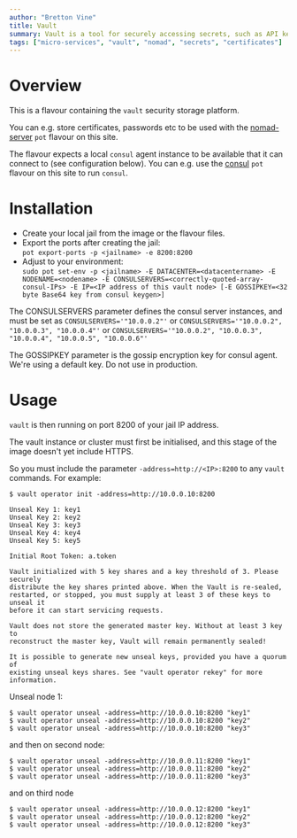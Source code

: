 ```yaml
---
author: "Bretton Vine"
title: Vault 
summary: Vault is a tool for securely accessing secrets, such as API keys, passwords, or certificates.
tags: ["micro-services", "vault", "nomad", "secrets", "certificates"]
---
```


# Overview

This is a flavour containing the ```vault``` security storage platform.

You can e.g. store certificates, passwords etc to be used with the [nomad-server](https://potluck.honeyguide.net/blog/nomad-server/) ```pot``` flavour on this site.

The flavour expects a local ```consul``` agent instance to be available that it can connect to (see configuration below). You can e.g. use the [consul](https://potluck.honeyguide.net/blog/consul/) ```pot``` flavour on this site to run ```consul```.

# Installation

* Create your local jail from the image or the flavour files. 
* Export the ports after creating the jail:     
  ```pot export-ports -p <jailname> -e 8200:8200```   
* Adjust to your environment:    
  ```sudo pot set-env -p <jailname> -E DATACENTER=<datacentername> -E NODENAME=<nodename> -E CONSULSERVERS=<correctly-quoted-array-consul-IPs> -E IP=<IP address of this vault node> [-E GOSSIPKEY=<32 byte Base64 key from consul keygen>]```

The CONSULSERVERS parameter defines the consul server instances, and must be set as ```CONSULSERVERS='"10.0.0.2"'``` or ```CONSULSERVERS='"10.0.0.2", "10.0.0.3", "10.0.0.4"'``` or ```CONSULSERVERS='"10.0.0.2", "10.0.0.3", "10.0.0.4", "10.0.0.5", "10.0.0.6"'```

The GOSSIPKEY parameter is the gossip encryption key for consul agent. We're using a default key. Do not use in production.

# Usage

```vault``` is then running on port 8200 of your jail IP address.

The vault instance or cluster must first be initialised, and this stage of the image doesn't yet include HTTPS.

So you must include the parameter ```-address=http://<IP>:8200``` to any ```vault``` commands. For example:

```
$ vault operator init -address=http://10.0.0.10:8200

Unseal Key 1: key1
Unseal Key 2: key2
Unseal Key 3: key3
Unseal Key 4: key4
Unseal Key 5: key5

Initial Root Token: a.token

Vault initialized with 5 key shares and a key threshold of 3. Please securely
distribute the key shares printed above. When the Vault is re-sealed,
restarted, or stopped, you must supply at least 3 of these keys to unseal it
before it can start servicing requests.

Vault does not store the generated master key. Without at least 3 key to
reconstruct the master key, Vault will remain permanently sealed!

It is possible to generate new unseal keys, provided you have a quorum of
existing unseal keys shares. See "vault operator rekey" for more information.
```

Unseal node 1:
```
$ vault operator unseal -address=http://10.0.0.10:8200 "key1"
$ vault operator unseal -address=http://10.0.0.10:8200 "key2"
$ vault operator unseal -address=http://10.0.0.10:8200 "key3"
```

and then on second node:
```
$ vault operator unseal -address=http://10.0.0.11:8200 "key1"
$ vault operator unseal -address=http://10.0.0.11:8200 "key2"
$ vault operator unseal -address=http://10.0.0.11:8200 "key3"
```

and on third node
```
$ vault operator unseal -address=http://10.0.0.12:8200 "key1"
$ vault operator unseal -address=http://10.0.0.12:8200 "key2"
$ vault operator unseal -address=http://10.0.0.12:8200 "key3"
```
